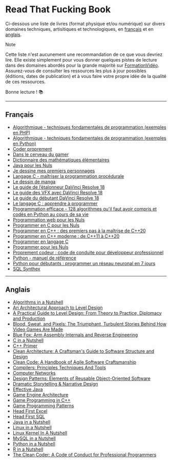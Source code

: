 # Read That Fucking Book

Ci-dessous une liste de livres (format physique et/ou numérique) sur divers domaines techniques, artisitiques et technologiques, en [français](#français) et en [anglais](#anglais).

> [!NOTE]
> Cette liste n'est aucunement une recommandation de ce que vous devriez lire. Elle existe simplement pour vous donner quelques pistes de lecture dans des domaines abordés pour la grande majorité sur [FormationVidéo](https://www.youtube.com/formationvideo8). Assurez-vous de consulter les ressources les plus à jour possibles (éditions, dates de publication) et à vous faire votre propre idée de la qualité de ces ressources.

Bonne lecture ! 📚

---

## Français

+ [Algorithmique - techniques fondamentales de programmation (exemples en PHP)](https://isbndb.com/book/9782409027086)
+ [Algorithmique - techniques fondamentales de programmation (exemples en Python)](https://isbndb.com/book/9782409041846)
+ [Coder proprement](https://isbndb.com/book/9782326002272)
+ [Dans le cerveau du gamer](https://isbndb.com/book/9782100809158)
+ [Dictionnaire des mathématiques élémentaires](https://isbndb.com/book/9782020260282)
+ [Java pour les Nuls](https://isbndb.com/book/9782412094839)
+ [Je dessine mes premiers personnages](https://isbndb.com/book/9782212674859)
+ [Langage C - maîtriser la programmation procédurale](https://isbndb.com/book/9782409031014)
+ [Le dessin de manga](https://isbndb.com/book/9782711423736)
+ [Le guide de l’étalonneur DaVinci Resolve 18](https://isbndb.com/book/9798986048864)
+ [Le guide des VFX avec DaVinci Resolve 18](https://isbndb.com/book/979-8986048895)
+ [Le guide du débutant DaVinci Resolve 18](https://isbndb.com/book/979-8986048871)
+ [Le langage C : apprendre à programmer](https://isbndb.com/book/9782340085565)
+ [Programmation efficace - 128 algorithmes qu'il faut avoir compris et codés en Python au cours de sa vie](https://isbndb.com/book/9782340010055)
+ [Programmation web pour les Nuls](https://isbndb.com/book/978-2412090299)
+ [Programmer en C pour les Nuls](https://isbndb.com/book/9782412066966)
+ [Programmer en C++ : des premiers pas à la maîtrise de C++20](https://isbndb.com/book/9782340065437)
+ [Programmer en C++ moderne : de C++11 à C++20](https://isbndb.com/book/9782212678956)
+ [Programmer en langage C](https://isbndb.com/book/9782212118254)
+ [Programmer pour les Nuls](https://isbndb.com/book/9782412056059)
+ [Proprement codeur : code de conduite pour développeur professionnel](https://isbndb.com/book/9782326002890)
+ [Python - manuel de référence](https://isbndb.com/book/9782412091876)
+ [Python pour débutants : programmer un réseau neuronal en 7 jours](https://isbndb.com/book/9798357472946)
+ [SQL Synthex](https://isbndb.com/book/9782744076305)

---

## Anglais

+ [Algorithms in a Nutshell](https://isbndb.com/book/9781491948927)
+ [An Architectural Approach to Level Design](https://isbndb.com/book/9780815361367)
+ [A Practical Guide to Level Design: From Theory to Practice, Diplomacy and Production](https://isbndb.com/book/9781000839593)
+ [Blood, Sweat, and Pixels: The Triumphant, Turbulent Stories Behind How Video Games Are Made](https://isbndb.com/book/9780062651235)
+ [Blue Fox: Arm Assembly Internals and Reverse Engineering](https://isbndb.com/book/9781119745303)
+ [C in a Nutshell](https://isbndb.com/book/9781491904756)
+ [C++ Primer](https://isbndb.com/book/9780321714114)
+ [Clean Architecture: A Craftsman's Guide to Software Structure and Design](https://isbndb.com/book/9780134494166)
+ [Clean Code: A Handbook of Agile Software Craftsmanship](https://isbndb.com/book/9780132350884)
+ [Compilers: Principles Techniques And Tools](https://isbndb.com/book/9789332518667)
+ [Computer Networks](https://isbndb.com/book/9789356063600)
+ [Design Patterns: Elements of Reusable Object-Oriented Software](https://isbndb.com/book/9780201633610)
+ [Dramatic Storytelling & Narrative Design](https://isbndb.com/book/9781138319738)
+ [Effective Java](https://isbndb.com/book/9780134685991)
+ [Game Engine Architecture](https://isbndb.com/book/9781138035454)
+ [Game Programming in C++](https://isbndb.com/book/9780134597201)
+ [Game Programming Patterns](https://isbndb.com/book/9780990582908)
+ [Head First Excel](https://isbndb.com/book/9780596807696)
+ [Head First SQL](https://isbndb.com/book/9780596526849)
+ [Java in a Nutshell](https://isbndb.com/book/9781098131005)
+ [Linux in a Nutshell](https://isbndb.com/book/9780596154486)
+ [Linux Kernel In A Nutshell](https://isbndb.com/book/9780596100797)
+ [MySQL in a Nutshell](https://isbndb.com/book/9780596514334)
+ [Python in a Nutshell](https://isbndb.com/book/9781098113551)
+ [R in a Nutshell](https://isbndb.com/book/9781449312084)
+ [The Clean Coder: A Code of Conduct for Professional Programmers](https://isbndb.com/book/9780137081073)

<!--
|Head First Networking|Al Anderson, Ryan Benedetti|
|Head First Agile|Andrew Stellman, Jennifer Greene|
|Head First Android Development|Dawn Griffiths|
|Head First C|David Griffiths|
|Head First C#|Andrew Stellman, Jennifer Greene|
|Head First Design Patterns|Bert Bates, Elisabeth Freeman, Eric Freeman, Kathy Sierra|
|Head First Git|Raju Gandhi|
|Head First Go|Jay McGavren|
|Head First HTML and CSS|Elisabeth Robson, Eric Freeman|
|Head First HTML5 Programming|Elisabeth Robson, Eric Freeman|
|Head First Java|Bert Bates, Kathy Sierra, Trisha Gee|
|Head First JavaScript Programming|Elisabeth Robson, Eric Freeman|
|Head First Kotlin|David Griffiths, Dawn Griffiths|
|Head First Learn to Code|Eric Freeman|
|Head First Mobile Web|Jason Grigsby, Lyza Danger Gardner|
|Head First Object-Oriented Analysis and Design|Brett McLaughlin, David West, Gary Pollice|
|Head First PHP & MySQL|Lynn Beighley, Michael Morrison|
|Head First Programming|David Griffiths, Paul Barry (Aut|
|Head First Python|Paul Barry|
|Head First Ruby|Jay McGavren|
|Head First Servlets and JPS|Bert Bates, Bryan Basham, Kathy Sierra|
|Head First Software Architecture|Mark Richards, Neal Ford, Raju Gandhi|
|Head First Software Development|Dan Pilone, Russ Miles|
|Head First Swift|Jon Manning, Paris Buttfield-Addison|
|Head First Web Design|Ethan Watrall, Jeff Siarto|
|Head First WordPress|Jeff Siarto|
|Introduction to 3D Game Programming with DirectX 11|Frank D. Luna|
|Mastering Game Design with Unity 2021|Scott Tykoski|
|Object-Oriented Python|Irv Kalb|
|OpenSSL Cookbook|Ivan Ristić|
|Professional C++|Marc Gregoire|
|Professional Techniques for Video Game Writing|Wendy Despain|
|The Art of Game Design: A book of lenses|Jesse Schell|
|The Gamer's Brain|Celia Hodent|
|Video Game Level Design|Michael Salmond|
|Video Game Storytelling|Evan Skolnick|
|Working Effectively with Legacy Code|Michael C. Feathers|
-->
